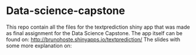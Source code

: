 # Data-science-capstone
This repo contain all the files for the textprediction shiny app that was made as final assignment for the Data Science Capstone.
The app itself can be found on: 
http://brunohoste.shinyapps.io/textprediction/
The slides with some more explanation on:
